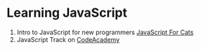 # Learning JavaScript

1. Intro to JavaScript for new programmers [JavaScript For Cats](http://jsforcats.com/)
2. JavaScript Track on [CodeAcademy](https://www.codecademy.com/learn/learn-javascript)
